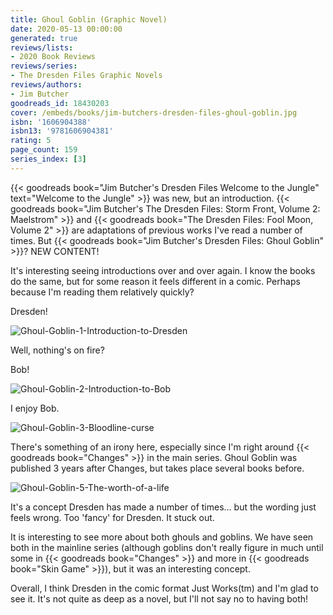 ```yaml
---
title: Ghoul Goblin (Graphic Novel)
date: 2020-05-13 00:00:00
generated: true
reviews/lists:
- 2020 Book Reviews
reviews/series:
- The Dresden Files Graphic Novels
reviews/authors:
- Jim Butcher
goodreads_id: 18430203
cover: /embeds/books/jim-butchers-dresden-files-ghoul-goblin.jpg
isbn: '1606904388'
isbn13: '9781606904381'
rating: 5
page_count: 159
series_index: [3]
---
```

{{< goodreads book="Jim Butcher's Dresden Files Welcome to the Jungle" text="Welcome to the Jungle" >}} was new, but an introduction. {{< goodreads book="Jim Butcher's The Dresden Files: Storm Front, Volume 2: Maelstrom" >}} and {{< goodreads book="The Dresden Files: Fool Moon, Volume 2" >}} are adaptations of previous works I've read a number of times. But {{< goodreads book="Jim Butcher's Dresden Files: Ghoul Goblin" >}}? NEW CONTENT!  

It's interesting seeing introductions over and over again. I know the books do the same, but for some reason it feels different in a comic. Perhaps because I'm reading them relatively quickly?  

<!--more-->

Dresden!  

![Ghoul-Goblin-1-Introduction-to-Dresden](/embeds/books/attachments/ghoul-goblin-1-introduction-to-dresden.png)  

Well, nothing's on fire?  

Bob!  

![Ghoul-Goblin-2-Introduction-to-Bob](/embeds/books/attachments/ghoul-goblin-2-introduction-to-bob.png)  

I enjoy Bob.  

![Ghoul-Goblin-3-Bloodline-curse](/embeds/books/attachments/ghoul-goblin-3-bloodline-curse.png)  

There's something of an irony here, especially since I'm right around {{< goodreads book="Changes" >}} in the main series. Ghoul Goblin was published 3 years after Changes, but takes place several books before.  

![Ghoul-Goblin-5-The-worth-of-a-life](/embeds/books/attachments/ghoul-goblin-5-the-worth-of-a-life.png)  

It's a concept Dresden has made a number of times... but the wording just feels wrong. Too 'fancy' for Dresden. It stuck out.  

It is interesting to see more about both ghouls and goblins. We have seen both in the mainline series (although goblins don't really figure in much until some in {{< goodreads book="Changes" >}} and more in {{< goodreads book="Skin Game" >}}), but it was an interesting concept.  

Overall, I think Dresden in the comic format Just Works(tm) and I'm glad to see it. It's not quite as deep as a novel, but I'll not say no to having both!
